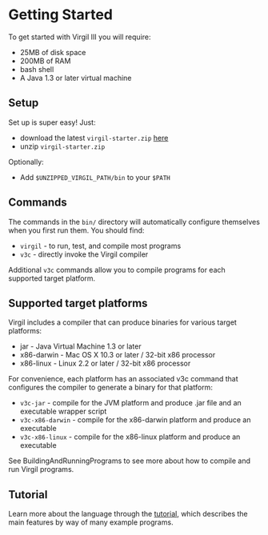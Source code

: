 # Getting Started #

To get started with Virgil III you will require:

  * 25MB of disk space
  * 200MB of RAM
  * bash shell
  * A Java 1.3 or later virtual machine

## Setup ##

Set up is super easy! Just:

  * download the latest `virgil-starter.zip` [here](http://code.google.com/p/virgil/downloads/detail?name=virgil-starter-20120611.zip)
  * unzip `virgil-starter.zip`

Optionally:

  * Add `$UNZIPPED_VIRGIL_PATH/bin` to your `$PATH`

## Commands ##

The commands in the `bin/` directory will automatically configure themselves when you first run them. You should find:

  * `virgil` - to run, test, and compile most programs
  * `v3c` - directly invoke the Virgil compiler

Additional `v3c` commands allow you to compile programs for each supported target platform.

## Supported target platforms ##

Virgil includes a compiler that can produce binaries for various target platforms:

  * jar - Java Virtual Machine 1.3 or later
  * x86-darwin - Mac OS X 10.3 or later / 32-bit x86 processor
  * x86-linux - Linux 2.2 or later / 32-bit x86 processor

For convenience, each platform has an associated v3c command that configures the compiler to generate a binary for that platform:

  * `v3c-jar` - compile for the JVM platform and produce .jar file and an executable wrapper script
  * `v3c-x86-darwin` - compile for the x86-darwin platform and produce an executable
  * `v3c-x86-linux` - compile for the x86-linux platform and produce an executable

See BuildingAndRunningPrograms to see more about how to compile and run Virgil programs.

## Tutorial ##

Learn more about the language through the [tutorial](Tutorial.md), which describes the main features by way of many example programs.